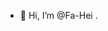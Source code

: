 - 👋 Hi, I’m @Fa-Hei
.

<!---
Fati-Hei/Fati-Hei is a ✨ special ✨ repository because its `README.md` (this file) appears on your GitHub profile.
You can click the Preview link to take a look at your changes.
--->
